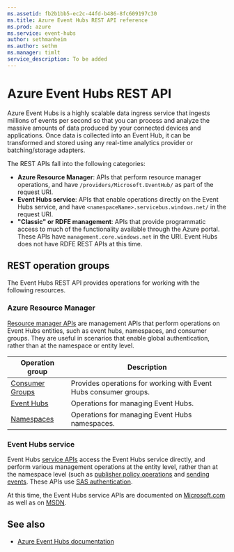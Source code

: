 ```yaml
---
ms.assetid: fb2b1bb5-ec2c-44fd-b486-8fc609197c30
ms.title: Azure Event Hubs REST API reference
ms.prod: azure
ms.service: event-hubs
author: sethmanheim
ms.author: sethm
ms.manager: timlt
service_description: To be added
---
```


# Azure Event Hubs REST API

Azure Event Hubs is a highly scalable data ingress service that ingests millions of events per second so that you can process and analyze the massive amounts of data produced by your connected devices and applications. Once data is collected into an Event Hub, it can be transformed and stored using any real-time analytics provider or batching/storage adapters.

The REST APIs fall into the following categories:

- **Azure Resource Manager**: APIs that perform resource manager operations, and have `/providers/Microsoft.EventHub/` as part of the request URI. 
- **Event Hubs service**: APIs that enable operations directly on the Event Hubs service, and have `<namespaceName>.servicebus.windows.net/` in the request URI. 
- **"Classic" or RDFE management**: APIs that provide programmatic access to much of the functionality available through the Azure portal. These APIs have `management.core.windows.net` in the URI. Event Hubs does not have RDFE REST APIs at this time.

## REST operation groups

The Event Hubs REST API provides operations for working with the following resources.

### Azure Resource Manager

[Resource manager APIs](/rest/api/eventhub/consumergroups) are management APIs that perform operations on Event Hubs entities, such as event hubs, namespaces, and consumer groups. They are useful in scenarios that enable global authentication, rather than at the namespace or entity level.

| Operation group               | Description                                                                             |
|-------------------------------|-----------------------------------------------------------------------------------------|
| [Consumer Groups](~/docs-ref-autogen/EventHub/ConsumerGroups.json)          | Provides operations for working with Event Hubs consumer groups. |
| [Event Hubs](~/docs-ref-autogen/EventHub/EventHubs.json)  | Operations for managing Event Hubs. |
| [Namespaces](~/docs-ref-autogen/EventHub/Namespaces.json)  | Operations for managing Event Hubs namespaces. |

### Event Hubs service

Event Hubs [service APIs](/rest/api/eventhub/event-hubs-runtime-rest) access the Event Hubs service directly, and perform various management operations at the entity level, rather than at the namespace level (such as [publisher policy operations](/rest/api/eventhub/publisher-policy-operations) and [sending events](/rest/api/eventhub/send-event). These APIs use [SAS authentication](/azure/event-hubs/event-hubs-authentication-and-security-model-overview).

At this time, the Event Hubs service APIs are documented on [Microsoft.com](/rest/api/eventhub/event-hubs-runtime-rest) as well as on [MSDN](https://msdn.microsoft.com/library/azure/mt652156.aspx).

## See also

- [Azure Event Hubs documentation](https://docs.microsoft.com/azure/event-hubs)
